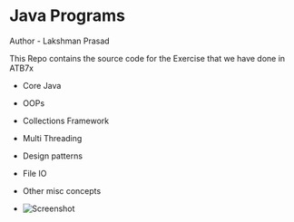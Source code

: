 # Java Programs

Author - Lakshman Prasad

  This Repo contains the source code for the Exercise that we have done in ATB7x

- Core Java
- OOPs
- Collections Framework
- Multi Threading
- Design patterns
- File IO
- Other misc concepts

- ![Screenshot](https://github.com/user-attachments/assets/58c17e83-55c5-4f31-9568-db483a13eb21)
